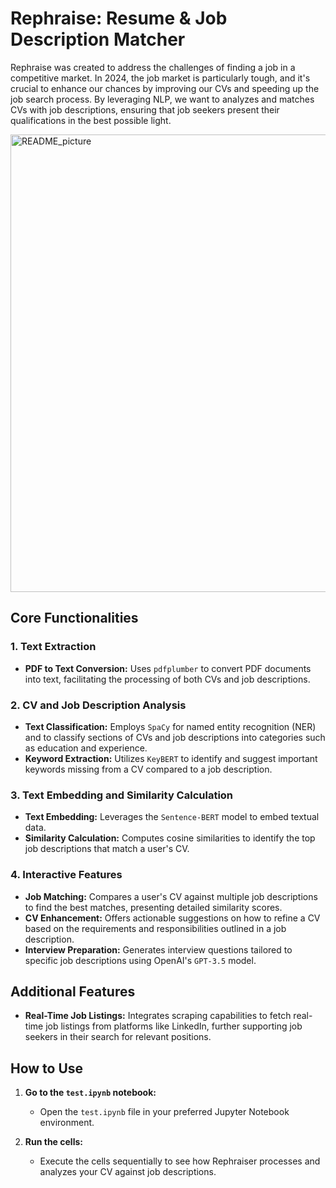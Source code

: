 # Rephraise: Resume & Job Description Matcher 

Rephraise was created to address the challenges of finding a job in a competitive market. In 2024, the job market is particularly tough, and it's crucial to enhance our chances by improving our CVs and speeding up the job search process. By leveraging NLP, we want to analyzes and matches CVs with job descriptions, ensuring that job seekers present their qualifications in the best possible light.

<img width="732" alt="README_picture" src="https://github.com/jessih828/NLP-Resume-Job-Match/assets/147946414/5654129a-1832-453c-988e-a47f5b70b801">

## Core Functionalities

### 1. Text Extraction
- **PDF to Text Conversion:** Uses `pdfplumber` to convert PDF documents into text, facilitating the processing of both CVs and job descriptions.

### 2. CV and Job Description Analysis
- **Text Classification:** Employs `SpaCy` for named entity recognition (NER) and to classify sections of CVs and job descriptions into categories such as education and experience.
- **Keyword Extraction:** Utilizes `KeyBERT` to identify and suggest important keywords missing from a CV compared to a job description.

### 3. Text Embedding and Similarity Calculation
- **Text Embedding:** Leverages the `Sentence-BERT` model to embed textual data.
- **Similarity Calculation:** Computes cosine similarities to identify the top job descriptions that match a user's CV.

### 4. Interactive Features
- **Job Matching:** Compares a user's CV against multiple job descriptions to find the best matches, presenting detailed similarity scores.
- **CV Enhancement:** Offers actionable suggestions on how to refine a CV based on the requirements and responsibilities outlined in a job description.
- **Interview Preparation:** Generates interview questions tailored to specific job descriptions using OpenAI's `GPT-3.5` model.

## Additional Features
- **Real-Time Job Listings:** Integrates scraping capabilities to fetch real-time job listings from platforms like LinkedIn, further supporting job seekers in their search for relevant positions.

## How to Use

1. **Go to the `test.ipynb` notebook:**
   - Open the `test.ipynb` file in your preferred Jupyter Notebook environment.

2. **Run the cells:**
   - Execute the cells sequentially to see how Rephraiser processes and analyzes your CV against job descriptions.
